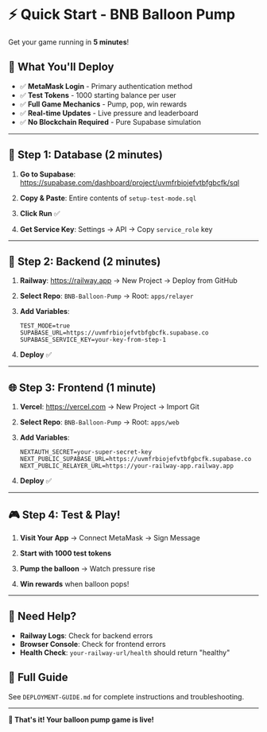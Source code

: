# ⚡ Quick Start - BNB Balloon Pump

Get your game running in **5 minutes**!

## 🎯 What You'll Deploy

- ✅ **MetaMask Login** - Primary authentication method
- ✅ **Test Tokens** - 1000 starting balance per user  
- ✅ **Full Game Mechanics** - Pump, pop, win rewards
- ✅ **Real-time Updates** - Live pressure and leaderboard
- ✅ **No Blockchain Required** - Pure Supabase simulation

---

## 🚀 Step 1: Database (2 minutes)

1. **Go to Supabase**: https://supabase.com/dashboard/project/uvmfrbiojefvtbfgbcfk/sql

2. **Copy & Paste**: Entire contents of `setup-test-mode.sql`

3. **Click Run** ✅

4. **Get Service Key**: Settings → API → Copy `service_role` key

---

## 🚂 Step 2: Backend (2 minutes)  

1. **Railway**: https://railway.app → New Project → Deploy from GitHub

2. **Select Repo**: `BNB-Balloon-Pump` → Root: `apps/relayer`

3. **Add Variables**:
   ```
   TEST_MODE=true
   SUPABASE_URL=https://uvmfrbiojefvtbfgbcfk.supabase.co
   SUPABASE_SERVICE_KEY=your-key-from-step-1
   ```

4. **Deploy** ✅

---

## 🌐 Step 3: Frontend (1 minute)

1. **Vercel**: https://vercel.com → New Project → Import Git

2. **Select Repo**: `BNB-Balloon-Pump` → Root: `apps/web`

3. **Add Variables**:
   ```
   NEXTAUTH_SECRET=your-super-secret-key
   NEXT_PUBLIC_SUPABASE_URL=https://uvmfrbiojefvtbfgbcfk.supabase.co
   NEXT_PUBLIC_RELAYER_URL=https://your-railway-app.railway.app
   ```

4. **Deploy** ✅

---

## 🎮 Step 4: Test & Play!

1. **Visit Your App** → Connect MetaMask → Sign Message

2. **Start with 1000 test tokens** 

3. **Pump the balloon** → Watch pressure rise

4. **Win rewards** when balloon pops!

---

## 🔧 Need Help?

- **Railway Logs**: Check for backend errors
- **Browser Console**: Check for frontend errors  
- **Health Check**: `your-railway-url/health` should return "healthy"

## 📖 Full Guide

See `DEPLOYMENT-GUIDE.md` for complete instructions and troubleshooting.

---

**🎉 That's it! Your balloon pump game is live!**
